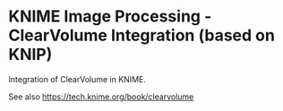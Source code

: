 KNIME Image Processing - ClearVolume Integration (based on KNIP)
========
Integration of ClearVolume in KNIME.

See also https://tech.knime.org/book/clearvolume
